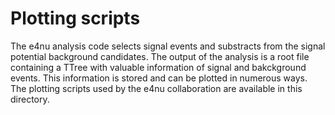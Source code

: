# Plotting scripts
The e4nu analysis code selects signal events and substracts from the signal potential background candidates. The output of the analysis is a root file containing a TTree with valuable information of signal and bakckground events. This information is stored and can be plotted in numerous ways. The plotting scripts used by the e4nu collaboration are available in this directory. 